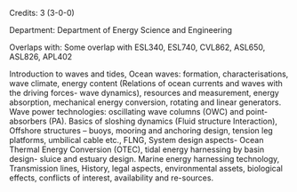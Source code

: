 Credits: 3 (3-0-0)

Department: Department of Energy Science and Engineering

Overlaps with: Some overlap with ESL340, ESL740, CVL862, ASL650, ASL826, APL402

Introduction to waves and tides, Ocean waves: formation, characterisations, wave climate, energy content (Relations of ocean currents and waves with the driving forces- wave dynamics), resources and measurement, energy absorption, mechanical energy conversion, rotating and linear generators. Wave power technologies: oscillating wave columns (OWC) and point-absorbers (PA). Basics of sloshing dynamics (Fluid structure Interaction), Offshore structures – buoys, mooring and anchoring design, tension leg platforms, umbilical cable etc., FLNG, System design aspects- Ocean Thermal Energy Conversion (OTEC), tidal energy harnessing by basin design- sluice and estuary design. Marine energy harnessing technology, Transmission lines, History, legal aspects, environmental assets, biological effects, conflicts of interest, availability and re-sources.
